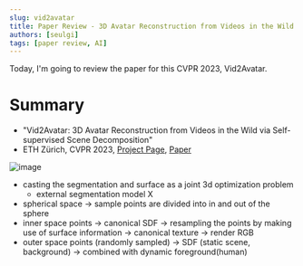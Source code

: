 ```yaml
---
slug: vid2avatar
title: Paper Review - 3D Avatar Reconstruction from Videos in the Wild via Self-supervised Scene Decomposition ​
authors: [seulgi]
tags: [paper review, AI]
---
```


Today, I'm going to review the paper for this CVPR 2023, Vid2Avatar.


# Summary
- "Vid2Avatar: 3D Avatar Reconstruction from Videos in the Wild via Self-supervised Scene Decomposition"
- ETH Zürich, CVPR 2023, [Project Page](https://moygcc.github.io/vid2avatar/), [Paper](https://files.ait.ethz.ch/projects/vid2avatar/main.pdf)


![image](http://files.ait.ethz.ch/projects/vid2avatar/assets/pipeline.png)

- casting the segmentation and surface as a joint 3d optimization problem
  - external segmentation model X
- spherical space -> sample points are divided into in and out of the sphere
- inner space points -> canonical SDF -> resampling the points by making use of surface information -> canonical texture -> render RGB
- outer space points (randomly sampled) -> SDF (static scene, background) -> combined with dynamic foreground(human)
